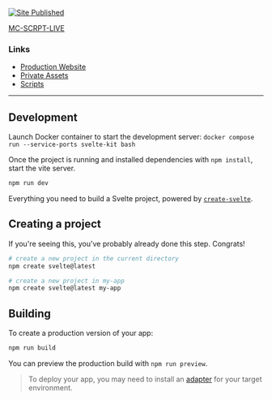 [![Site Published](https://github.com/cowglow/mc-scrpt-live/actions/workflows/publish.yml/badge.svg)](https://github.com/cowglow/mc-scrpt-live/actions/workflows/publish.yml)

[MC-SCRPT-LIVE](static/images/logo-static.jpg)

### Links

- [Production Website](https://mc.scrpt.live)
- [Private Assets](/private)
- [Scripts](/scripts)

---

## Development

Launch Docker container to start the development server: `docker compose run --service-ports svelte-kit bash`

Once the project is running and installed dependencies with `npm install`, start the vite server.

```bash
npm run dev

```

Everything you need to build a Svelte project, powered by [`create-svelte`](https://github.com/sveltejs/kit/tree/master/packages/create-svelte).

## Creating a project

If you're seeing this, you've probably already done this step. Congrats!

```bash
# create a new project in the current directory
npm create svelte@latest

# create a new project in my-app
npm create svelte@latest my-app
```

## Building

To create a production version of your app:

```bash
npm run build
```

You can preview the production build with `npm run preview`.

> To deploy your app, you may need to install an [adapter](https://kit.svelte.dev/docs/adapters) for your target environment.
